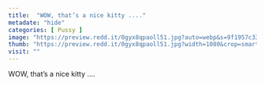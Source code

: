 ```yaml
---
title:  "WOW, that’s a nice kitty ...."
metadate: "hide"
categories: [ Pussy ]
image: "https://preview.redd.it/0gyx8qpaoll51.jpg?auto=webp&s=9f1957c33db56bb5f222dd9562c3266b334b7384"
thumb: "https://preview.redd.it/0gyx8qpaoll51.jpg?width=1080&crop=smart&auto=webp&s=9811219a65e61178fefa0802b04a28d9e6847c6e"
visit: ""
---
```

WOW, that’s a nice kitty ....
